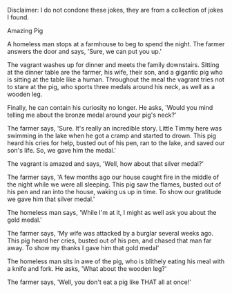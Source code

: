 Disclaimer: I do not condone these jokes, they are from a collection of jokes I found.

Amazing Pig

A homeless man stops at a farmhouse to beg to spend the night. The farmer answers the door and says, 'Sure, we can put you up.' 

The vagrant washes up for dinner and meets the family downstairs. Sitting at the dinner table are the farmer, his wife, their son, and a gigantic pig who is sitting at the table like a human. Throughout the meal the vagrant tries not to stare at the pig, who sports three medals around his neck, as well as a wooden leg.

Finally, he can contain his curiosity no longer. He asks, 'Would you mind telling me about the bronze medal around your pig's neck?' 

The farmer says, 'Sure. It's really an incredible story. Little Timmy here was swimming in the lake when he got a cramp and started to drown. This pig heard his cries for help, busted out of his pen, ran to the lake, and saved our son's life. So, we gave him the medal.'

The vagrant is amazed and says, 'Well, how about that silver medal?' 

The farmer says, 'A few months ago our house caught fire in the middle of the night while we were all sleeping. This pig saw the flames, busted out of his pen and ran into the house, waking us up in time. To show our gratitude we gave him that silver medal.'

The homeless man says, 'While I'm at it, I might as well ask you about the gold medal.'

The farmer says, 'My wife was attacked by a burglar several weeks ago. This pig heard her cries, busted out of his pen, and chased that man far away. To show my thanks I gave him that gold medal'

The homeless man sits in awe of the pig, who is blithely eating his meal with a knife and fork. He asks, 'What about the wooden leg?'

The farmer says, 'Well, you don't eat a pig like THAT all at once!'

